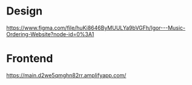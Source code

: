 # Design

https://www.figma.com/file/huKi8646ByMUULYa9bVGFh/Igor---Music-Ordering-Website?node-id=0%3A1

# Frontend

https://main.d2we5qmghn82rr.amplifyapp.com/
